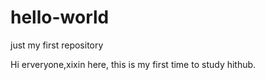 # hello-world
just my first repository

Hi erveryone,xixin here, this is my first time to study hithub.
